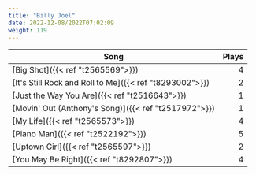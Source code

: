```yaml
---
title: "Billy Joel"
date: 2022-12-08/2022T07:02:09
weight: 119
---
```




 Song | Plays 
----- | -----:
[Big Shot]({{< ref "t2565569">}}) | 4
[It's Still Rock and Roll to Me]({{< ref "t8293002">}}) | 2
[Just the Way You Are]({{< ref "t2516643">}}) | 1
[Movin' Out (Anthony's Song)]({{< ref "t2517972">}}) | 1
[My Life]({{< ref "t2565573">}}) | 4
[Piano Man]({{< ref "t2522192">}}) | 5
[Uptown Girl]({{< ref "t2565597">}}) | 2
[You May Be Right]({{< ref "t8292807">}}) | 4
